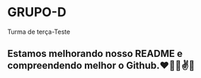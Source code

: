 # GRUPO-D
Turma de terça-Teste

## Estamos melhorando nosso README e compreendendo melhor o Github.❤🤳😂✌✨
